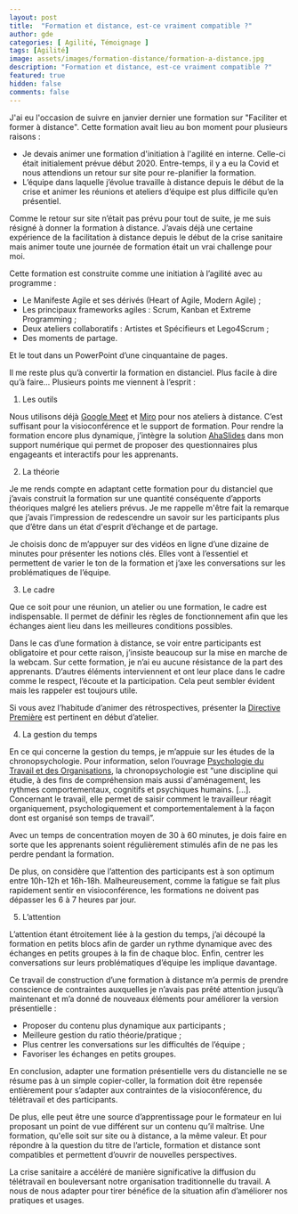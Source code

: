 ```yaml
---
layout: post
title:  "Formation et distance, est-ce vraiment compatible ?"
author: gde
categories: [ Agilité, Témoignage ]
tags: [Agilité]
image: assets/images/formation-distance/formation-a-distance.jpg
description: "Formation et distance, est-ce vraiment compatible ?"
featured: true
hidden: false
comments: false
---
```



J'ai eu l'occasion de suivre en janvier dernier une formation sur "Faciliter et former à distance". Cette formation avait lieu au bon moment pour plusieurs raisons :
- Je devais animer une formation d'initiation à l'agilité en interne. Celle-ci était initialement prévue début 2020. Entre-temps, il y a eu la Covid et nous attendions un retour sur site pour re-planifier la formation.
- L’équipe dans laquelle j’évolue travaille à distance depuis le début de la crise et animer les réunions et ateliers d’équipe est plus difficile qu’en présentiel.

Comme le retour sur site n’était pas prévu pour tout de suite, je me suis résigné à donner la formation à distance. J’avais déjà une certaine expérience de la facilitation à distance depuis le début de la crise sanitaire mais animer toute une journée de formation était un vrai challenge pour moi.

Cette formation est construite comme une initiation à l’agilité avec au programme :
- Le Manifeste Agile et ses dérivés (Heart of Agile, Modern Agile) ;
- Les principaux frameworks agiles : Scrum, Kanban et Extreme Programming ;
- Deux ateliers collaboratifs : Artistes et Spécifieurs et Lego4Scrum ;
- Des moments de partage.

Et le tout dans un PowerPoint d’une cinquantaine de pages.

Il me reste plus qu’à convertir la formation en distanciel. Plus facile à dire qu’à faire… Plusieurs points me viennent à l’esprit :

1. Les outils

Nous utilisons déjà [Google Meet](https://apps.google.com/meet/) et [Miro](https://miro.com/) pour nos ateliers à distance. C’est suffisant pour la visioconférence et le support de formation. Pour rendre la formation encore plus dynamique, j’intègre la solution [AhaSlides](https://ahaslides.com/) dans mon support numérique qui permet de proposer des questionnaires plus engageants et interactifs pour les apprenants.


2. La théorie

Je me rends compte en adaptant cette formation pour du distanciel que j’avais construit la formation sur une quantité conséquente d’apports théoriques malgré les ateliers prévus. Je me rappelle m'être fait la remarque que j’avais l’impression de redescendre un savoir sur les participants plus que d’être dans un état d'esprit d’échange et de partage.

Je choisis donc de m’appuyer sur des vidéos en ligne d’une dizaine de minutes pour présenter les notions clés. Elles vont à l’essentiel et permettent de varier le ton de la formation et j’axe les conversations sur les problématiques de l’équipe.


3. Le cadre

Que ce soit pour une réunion, un atelier ou une formation, le cadre est indispensable. Il permet de définir les règles de fonctionnement afin que les échanges aient lieu dans les meilleures conditions possibles.

Dans le cas d’une formation à distance, se voir entre participants est obligatoire et pour cette raison, j’insiste beaucoup sur la mise en marche de la webcam. Sur cette formation, je n’ai eu aucune résistance de la part des apprenants. D’autres éléments interviennent et ont leur place dans le cadre comme le respect, l’écoute et la participation. Cela peut sembler évident mais les rappeler est toujours utile.

Si vous avez l’habitude d’animer des rétrospectives, présenter la [Directive Première](https://retrospectivewiki.org/index.php?title=The_Prime_Directive) est pertinent en début d’atelier.


4. La gestion du temps

En ce qui concerne la gestion du temps, je m’appuie sur les études de la chronopsychologie. Pour information, selon l’ouvrage [Psychologie du Travail et des Organisations](https://www.dunod.com/sciences-humaines-et-sociales/psychologie-du-travail-et-organisations-domaines-recherches-et-d), la chronopsychologie est “une discipline qui étudie, à des fins de compréhension mais aussi d'aménagement, les rythmes comportementaux, cognitifs et psychiques humains. [...]. Concernant le travail, elle permet de saisir comment le travailleur réagit organiquement, psychologiquement et comportementalement à la façon dont est organisé son temps de travail”.

Avec un temps de concentration moyen de 30 à 60 minutes, je dois faire en sorte que les apprenants soient régulièrement stimulés afin de ne pas les perdre pendant la formation.

De plus, on considère que l’attention des participants est à son optimum entre 10h-12h et 16h-18h. Malheureusement, comme la fatigue se fait plus rapidement sentir en visioconférence, les formations ne doivent pas dépasser les 6 à 7 heures par jour.


5. L’attention

L’attention étant étroitement liée à la gestion du temps, j’ai découpé la formation en petits blocs afin de garder un rythme dynamique avec des échanges en petits groupes à la fin de chaque bloc. Enfin, centrer les conversations sur leurs problématiques d’équipe les implique davantage.

Ce travail de construction d’une formation à distance m’a permis de prendre conscience de contraintes auxquelles je n’avais pas prêté attention jusqu’à maintenant et m’a donné de nouveaux éléments pour améliorer la version présentielle :
- Proposer du contenu plus dynamique aux participants ;
- Meilleure gestion du ratio théorie/pratique ;
- Plus centrer les conversations sur les difficultés de l’équipe ;
- Favoriser les échanges en petits groupes.

En conclusion, adapter une formation présentielle vers du distancielle ne se résume pas à un simple copier-coller, la formation doit être repensée entièrement pour s’adapter aux contraintes de la visioconférence, du télétravail et des participants. 

De plus, elle peut être une source d’apprentissage pour le formateur en lui proposant un point de vue différent sur un contenu qu’il maîtrise. Une formation, qu'elle soit sur site ou à distance, a la même valeur. Et pour répondre à la question du titre de l’article, formation et distance sont compatibles et permettent d’ouvrir de nouvelles perspectives.

La crise sanitaire a accéléré de manière significative la diffusion du télétravail en bouleversant notre organisation traditionnelle du travail. A nous de nous adapter pour tirer bénéfice de la situation afin d’améliorer nos pratiques et usages.
